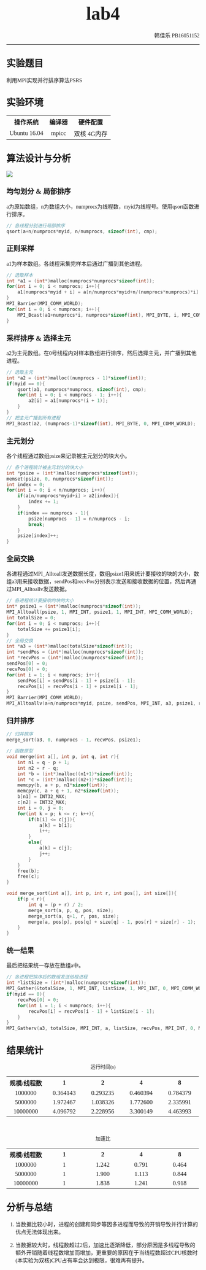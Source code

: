 # <center><font face="Consolas" size=7>lab4</font></center>

<p align="right"><font face="Consolas">韩佳乐 PB16051152</font></p>

***

## <font face="Consolas" size=5>实验题目</font>

<font face="Consolas">

利用MPI实现并行排序算法PSRS

</font>

## <font face="Consolas" size=5>实验环境</font>

<font face="Consolas">

<table width="100%">
    <tr>
        <th>操作系统</th>
        <th>编译器</th>
        <th>硬件配置</th>
    </tr>
    <tr>
        <td><center>Ubuntu 16.04</center></td>
        <td><center>mpicc</center></td>
        <td><center>双核 4G内存</center></td>
    </tr>
</table>

</font>

## <font face="Consolas" size=5>算法设计与分析</font>

<img src="https://img-blog.csdnimg.cn/20200816000851255.png">

### <font face="Consolas" size=4>均匀划分 & 局部排序</font>

<font face="Consolas">
a为原始数组，n为数组大小，numprocs为线程数，myid为线程号。使用qsort函数进行排序。
</font>

```c
// 各线程分别进行局部排序
qsort(a+n/numprocs*myid, n/numprocs, sizeof(int), cmp);
```

### <font face="Consolas" size=4>正则采样</font>

<font face="Consolas">
a1为样本数组。各线程采集完样本后通过广播到其他进程。
</font>

```c
// 选取样本
int *a1 = (int*)malloc(numprocs*numprocs*sizeof(int));
for(int i = 0; i < numprocs; i++){
    a1[numprocs*myid + i] = a[n/numprocs*myid+n/(numprocs*numprocs)*i];
}
MPI_Barrier(MPI_COMM_WORLD);
for(int i = 0; i < numprocs; i++){
    MPI_Bcast(a1+numprocs*i, numprocs*sizeof(int), MPI_BYTE, i, MPI_COMM_WORLD);
}
```

### <font face="Consolas" size=4>采样排序 & 选择主元</font>

<font face="Consolas">
a2为主元数组。在0号线程内对样本数组进行排序，然后选择主元，并广播到其他进程。
</font>

```c
// 选取主元
int *a2 = (int*)malloc((numprocs - 1)*sizeof(int));
if(myid == 0){
    qsort(a1, numprocs*numprocs, sizeof(int), cmp);
    for(int i = 0; i < numprocs - 1; i++){
        a2[i] = a1[numprocs*(i + 1)];
    }
}
// 把主元广播到所有进程
MPI_Bcast(a2, (numprocs-1)*sizeof(int), MPI_BYTE, 0, MPI_COMM_WORLD);
```

### <font face="Consolas" size=4>主元划分</font>

<font face="Consolas">
各个线程通过数组psize来记录被主元划分的块大小。
</font>

```c
// 各个进程统计被主元划分的块大小
int *psize = (int*)malloc(numprocs*sizeof(int));
memset(psize, 0, numprocs*sizeof(int));
int index = 0;
for(int i = 0; i < n/numprocs; i++){
    if(a[n/numprocs*myid+i] > a2[index]){
        index += 1;
    }
    if(index == numprocs - 1){
        psize[numprocs - 1] = n/numprocs - i;
        break;
    }
    psize[index]++;
}
```

### <font face="Consolas" size=4>全局交换</font>

<font face="Consolas">
各进程通过MPI_Alltoall发送数据长度，数组psize1用来统计要接收的块的大小，数组a3用来接收数据，sendPos和recvPos分别表示发送和接收数据的位置，然后再通过MPI_Alltoallv发送数据。
</font>

```c
// 各进程统计要接收的块的大小
int* psize1 = (int*)malloc(numprocs*sizeof(int));
MPI_Alltoall(psize, 1, MPI_INT, psize1, 1, MPI_INT, MPI_COMM_WORLD);
int totalSize = 0;
for(int i = 0; i < numprocs; i++){
    totalSize += psize1[i];
}
// 全局交换
int *a3 = (int*)malloc(totalSize*sizeof(int));
int *sendPos = (int*)malloc(numprocs*sizeof(int));
int *recvPos = (int*)malloc(numprocs*sizeof(int));
sendPos[0] = 0;
recvPos[0] = 0;
for(int i = 1; i < numprocs; i++){
    sendPos[i] = sendPos[i - 1] + psize[i - 1];
    recvPos[i] = recvPos[i - 1] + psize1[i - 1];
}
MPI_Barrier(MPI_COMM_WORLD);
MPI_Alltoallv(a+n/numprocs*myid, psize, sendPos, MPI_INT, a3, psize1, recvPos, MPI_INT, MPI_COMM_WORLD);
```

### <font face="Consolas" size=4>归并排序</font>

<font face="Consolas">

</font>

```c
// 归并排序
merge_sort(a3, 0, numprocs - 1, recvPos, psize1);
```

```c
// 函数原型
void merge(int a[], int p, int q, int r){
    int n1 = q - p + 1;
    int n2 = r - q;
    int *b = (int*)malloc((n1+1)*sizeof(int));
    int *c = (int*)malloc((n2+1)*sizeof(int));
    memcpy(b, a + p, n1*sizeof(int));
    memcpy(c, a + q + 1, n2*sizeof(int));
    b[n1] = INT32_MAX;
    c[n2] = INT32_MAX;
    int i = 0, j = 0;
    for(int k = p; k <= r; k++){
        if(b[i] <= c[j]){
            a[k] = b[i];
            i++;
        }
        else{
            a[k] = c[j];
            j++;
        }
    }
    free(b);
    free(c);
}

void merge_sort(int a[], int p, int r, int pos[], int size[]){
    if(p < r){
        int q = (p + r) / 2;
        merge_sort(a, p, q, pos, size);
        merge_sort(a, q+1, r, pos, size);
        merge(a, pos[p], pos[q] + size[q] - 1, pos[r] + size[r] - 1);
    }
}
```

### <font face="Consolas" size=4>统一结果</font>

<font face="Consolas">
最后把结果统一存放在数组a中。
</font>

```c
// 各进程把排序后的数组发送给根进程
int *listSize = (int*)malloc(numprocs*sizeof(int));
MPI_Gather(&totalSize, 1, MPI_INT, listSize, 1, MPI_INT, 0, MPI_COMM_WORLD);
if(myid == 0){
    recvPos[0] = 0;
    for(int i = 1; i < numprocs; i++){
        recvPos[i] = recvPos[i - 1] + listSize[i - 1];
    }
}
MPI_Gatherv(a3, totalSize, MPI_INT, a, listSize, recvPos, MPI_INT, 0, MPI_COMM_WORLD);
```

## <font face="Consolas" size=5>结果统计</font>

<font face="Consolas">

<p align="center"><font size=2>运行时间(s)</font></p>

<table width="100%" align="center">
    <tr>
        <th width="20%">规模/线程数</th>
        <th width="20%">1</th>
        <th width="20%">2</th>
        <th width="20%">4</th>
        <th width="20%">8</th>
    </tr>
    <tr>
        <td><center>1000000</center></td>
        <td><center>0.364143</center></td>
        <td><center>0.293235</center></td>
        <td><center>0.460394</center></td>
        <td><center>0.784379</center></td>
    </tr>
    <tr>
        <td><center>5000000</center></td>
        <td><center>1.972467</center></td>
        <td><center>1.038326</center></td>
        <td><center>1.772600</center></td>
        <td><center>2.335991</center></td>
    </tr>
    <tr>
        <td><center>10000000</center></td>
        <td><center>4.096792</center></td>
        <td><center>2.228956</center></td>
        <td><center>3.300149</center></td>
        <td><center>4.463993</center></td>
    </tr>
</table>

<br>

<p align="center"><font size=2>加速比</font></p>

<table width="100%" align="center">
    <tr>
        <th width="20%">规模/线程数</th>
        <th width="20%">1</th>
        <th width="20%">2</th>
        <th width="20%">4</th>
        <th width="20%">8</th>
    </tr>
    <tr>
        <td><center>1000000</center></td>
        <td><center>1</center></td>
        <td><center>1.242</center></td>
        <td><center>0.791</center></td>
        <td><center>0.464</center></td>
    </tr>
    <tr>
        <td><center>5000000</center></td>
        <td><center>1</center></td>
        <td><center>1.900</center></td>
        <td><center>1.113</center></td>
        <td><center>0.844</center></td>
    </tr>
    <tr>
        <td><center>10000000</center></td>
        <td><center>1</center></td>
        <td><center>1.838</center></td>
        <td><center>1.241</center></td>
        <td><center>0.918</center></td>
    </tr>
</table>

</font>

## <font face="Consolas" size=5>分析与总结</font>

<font face="Consolas">

1. 当数据比较小时，进程的创建和同步等因多进程而导致的开销导致并行计算的优点无法体现出来。

2. 当数据较大时，线程数超过2后，加速比逐渐降低，部分原因是多线程导致的额外开销随着线程数增加而增加，更重要的原因在于当线程数超过CPU核数时(本实验为双核)CPU占有率会达到极限，很难再有提升。

</font>
